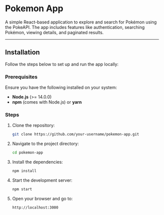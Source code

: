 # **Pokemon App**

A simple React-based application to explore and search for Pokémon using the PokeAPI. The app includes features like authentication, searching Pokémon, viewing details, and paginated results.

---

## **Installation**

Follow the steps below to set up and run the app locally:

### **Prerequisites**
Ensure you have the following installed on your system:
- **Node.js** (>= 14.0.0)
- **npm** (comes with Node.js) or **yarn**

### **Steps**
1. Clone the repository:
   ```bash
   git clone https://github.com/your-username/pokemon-app.git

2. Navigate to the project directory:
    ```bash
    cd pokemon-app

3. Install the dependencies:
    ```bash
    npm install

4. Start the development server:
    ```bash
    npm start

5. Open your browser and go to:
    ```bash
    http://localhost:3000